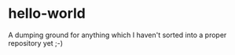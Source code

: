 # hello-world
A dumping ground for anything which I haven't sorted into a proper repository yet ;-)
